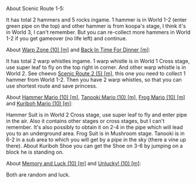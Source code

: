 About Scenic Route 1-5:

It has total 2 hammers and 5 rocks ingame. 1 hammer is in World 1-2 (enter green pipe on the top) and other hammer is from koopa's stage, I think it's in World 3, I can't remember. But you can re-collect more hammers in World 1-2 if you get gameover (no life left) and continue.


About [Warp Zone (10) [m]](https://retroachievements.org/achievement/78521) and [Back In Time For Dinner [m]](https://retroachievements.org/achievement/78509):

It has total 2 warp whistles ingame. 1 warp whistle is in World 1 Cross stage, use super leaf to fly on the top right in corner. And other warp whistle is in World 2. See cheevo [Scenic Route 2 (5) [m]](https://retroachievements.org/achievement/78511), this one you need to collect 1 hammer from World 1-2. Then you have 2 warp whistles, so that you can use shortest route and save princess.


About [Hammer Mario (10) [m]](https://retroachievements.org/achievement/78517), [Tanooki Mario (10) [m]](https://retroachievements.org/achievement/78516), [Frog Mario (10) [m]](https://retroachievements.org/achievement/78515) and [Kuriboh Mario (10) [m]](https://retroachievements.org/achievement/78518):

Hammer Suit is in World 2 Cross stage, use super leaf to fly and enter pipe in the air. Also it contains other stages or cross stages, but I can't remember. It's also possibly to obtain it on 2-4 in the pipe which will lead you to an underground area. Frog Suit is in Mushroom stage. Tanooki is in 6-2 in a sub area to which you will get by a pipe in the sky (there a vine up there). About Kuriboh Shoe you can get the Shoe on 3-6 by jumping on a block he is standing on.


About [Memory and Luck (10) [m]](https://retroachievements.org/achievement/78524) and [Unlucky! (10) [m]](https://retroachievements.org/achievement/78523):

Both are random and luck.